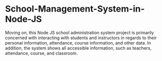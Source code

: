 # School-Management-System-in-Node-JS
Moving on, this Node JS school administration system project is primarily concerned with interacting with students and instructors in regards to their personal information, attendance, course information, and other data. In addition, the system shows all accessible information, such as teachers, attendance, course, and classroom.
